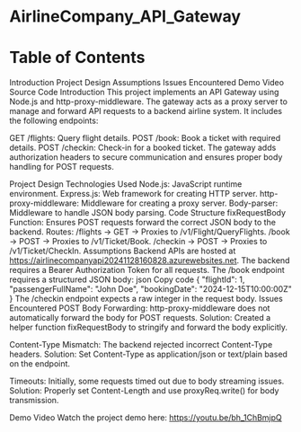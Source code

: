 # AirlineCompany_API_Gateway
# Table of Contents
Introduction
Project Design
Assumptions
Issues Encountered
Demo Video
Source Code
Introduction
This project implements an API Gateway using Node.js and http-proxy-middleware. The gateway acts as a proxy server to manage and forward API requests to a backend airline system. It includes the following endpoints:

GET /flights: Query flight details.
POST /book: Book a ticket with required details.
POST /checkin: Check-in for a booked ticket.
The gateway adds authorization headers to secure communication and ensures proper body handling for POST requests.

Project Design
Technologies Used
Node.js: JavaScript runtime environment.
Express.js: Web framework for creating HTTP server.
http-proxy-middleware: Middleware for creating a proxy server.
Body-parser: Middleware to handle JSON body parsing.
Code Structure
fixRequestBody Function: Ensures POST requests forward the correct JSON body to the backend.
Routes:
/flights → GET → Proxies to /v1/Flight/QueryFlights.
/book → POST → Proxies to /v1/Ticket/Book.
/checkin → POST → Proxies to /v1/Ticket/CheckIn.
Assumptions
Backend APIs are hosted at https://airlinecompanyapi20241128160828.azurewebsites.net.
The backend requires a Bearer Authorization Token for all requests.
The /book endpoint requires a structured JSON body:
json
Copy code
{
  "flightId": 1,
  "passengerFullName": "John Doe",
  "bookingDate": "2024-12-15T10:00:00Z"
}
The /checkin endpoint expects a raw integer in the request body.
Issues Encountered
POST Body Forwarding:
http-proxy-middleware does not automatically forward the body for POST requests.
Solution: Created a helper function fixRequestBody to stringify and forward the body explicitly.

Content-Type Mismatch:
The backend rejected incorrect Content-Type headers.
Solution: Set Content-Type as application/json or text/plain based on the endpoint.

Timeouts:
Initially, some requests timed out due to body streaming issues.
Solution: Properly set Content-Length and use proxyReq.write() for body transmission.

Demo Video
Watch the project demo here: https://youtu.be/bh_1ChBmjpQ
